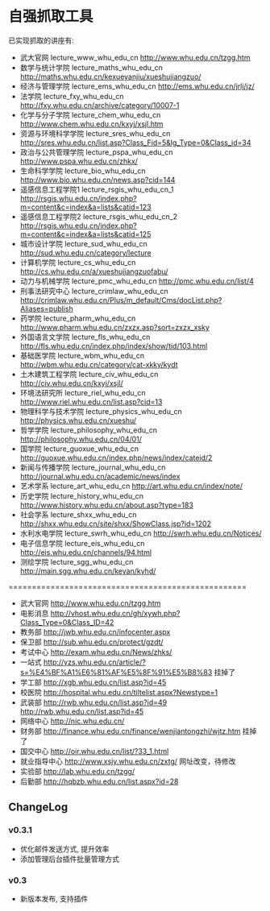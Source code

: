 # 自强抓取工具

已实现抓取的讲座有:

* 武大官网 lecture_www_whu_edu_cn http://www.whu.edu.cn/tzgg.htm
* 数学与统计学院 lecture_maths_whu_edu_cn http://maths.whu.edu.cn/kexueyanjiu/xueshujiangzuo/ 
* 经济与管理学院 lecture_ems_whu_edu_cn http://ems.whu.edu.cn/jrlj/jz/ 
* 法学院 lecture_fxy_whu_edu_cn http://fxy.whu.edu.cn/archive/category/10007-1 
* 化学与分子学院 lecture_chem_whu_edu_cn http://www.chem.whu.edu.cn/kxyj/xsjl.htm 
* 资源与环境科学学院 lecture_sres_whu_edu_cn http://sres.whu.edu.cn/list.asp?Class_Fid=5&lg_Type=0&Class_id=34 
* 政治与公共管理学院 lecture_pspa_whu_edu_cn http://www.pspa.whu.edu.cn/zhkx/ 
* 生命科学学院 lecture_bio_whu_edu_cn http://www.bio.whu.edu.cn/news.asp?cid=144 
* 遥感信息工程学院1 lecture_rsgis_whu_edu_cn_1 http://rsgis.whu.edu.cn/index.php?m=content&c=index&a=lists&catid=123 
* 遥感信息工程学院2 lecture_rsgis_whu_edu_cn_2 http://rsgis.whu.edu.cn/index.php?m=content&c=index&a=lists&catid=125 
* 城市设计学院 lecture_sud_whu_edu_cn http://sud.whu.edu.cn/category/lecture 
* 计算机学院 lecture_cs_whu_edu_cn http://cs.whu.edu.cn/a/xueshujiangzuofabu/ 
* 动力与机械学院 lecture_pmc_whu_edu_cn http://pmc.whu.edu.cn/list/4 
* 刑事法研究中心 lecture_crimlaw_whu_edu_cn http://crimlaw.whu.edu.cn/Plus/m_default/Cms/docList.php?Aliases=publish 
* 药学院 lecture_pharm_whu_edu_cn http://www.pharm.whu.edu.cn/zxzx.asp?sort=zxzx_xsky 
* 外国语言文学院 lecture_fls_whu_edu_cn http://fls.whu.edu.cn/index.php/index/show/tid/103.html 
* 基础医学院 lecture_wbm_whu_edu_cn http://wbm.whu.edu.cn/category/cat-xkky/kydt 
* 土木建筑工程学院 lecture_civ_whu_edu_cn http://civ.whu.edu.cn/kxyj/xsjl/ 
* 环境法研究所 lecture_riel_whu_edu_cn http://www.riel.whu.edu.cn/list.asp?cid=13 
* 物理科学与技术学院 lecture_physics_whu_edu_cn http://physics.whu.edu.cn/xueshu/ 
* 哲学学院 lecture_philosophy_whu_edu_cn http://philosophy.whu.edu.cn/04/01/ 
* 国学院 lecture_guoxue_whu_edu_cn http://guoxue.whu.edu.cn/index.php/news/index/cateid/2 
* 新闻与传播学院 lecture_journal_whu_edu_cn http://journal.whu.edu.cn/academic/news/index 
* 艺术学系 lecture_art_whu_edu_cn http://art.whu.edu.cn/index/note/ 
* 历史学院 lecture_history_whu_edu_cn http://www.history.whu.edu.cn/about.asp?type=183 
* 社会学系 lecture_shxx_whu_edu_cn http://shxx.whu.edu.cn/site/shxx/ShowClass.jsp?id=1202 
* 水利水电学院 lecture_swrh_whu_edu_cn http://swrh.whu.edu.cn/Notices/ 
* 电子信息学院 lecture_eis_whu_edu_cn http://eis.whu.edu.cn/channels/94.html 
* 测绘学院 lecture_sgg_whu_edu_cn http://main.sgg.whu.edu.cn/keyan/kyhd/ 

===================================================

* 武大官网 http://www.whu.edu.cn/tzgg.htm
* 电影消息 http://vhost.whu.edu.cn/gh/xywh.php?Class_Type=0&Class_ID=42
* 教务部 http://jwb.whu.edu.cn/infocenter.aspx
* 保卫部 http://sub.whu.edu.cn/protect/gzdt/
* 考试中心 http://exam.whu.edu.cn/News/zhks/
* 一站式 http://yzs.whu.edu.cn/article/?s=%E4%BF%A1%E6%81%AF%E5%8F%91%E5%B8%83 挂掉了
* 学工部 http://xgb.whu.edu.cn/list.asp?id=45
* 校医院 http://hospital.whu.edu.cn/tiltelist.aspx?Newstype=1
* 武装部 http://rwb.whu.edu.cn/list.asp?id=49
        http://rwb.whu.edu.cn/list.asp?id=45
* 网络中心 http://nic.whu.edu.cn/
* 财务部 http://finance.whu.edu.cn/finance/wenjiantongzhi/wjtz.htm 挂掉了
* 国交中心 http://oir.whu.edu.cn/list/?33_1.html
* 就业指导中心 http://www.xsjy.whu.edu.cn/zxtg/ 网址改变，待修改
* 实验部 http://lab.whu.edu.cn/tzgg/
* 后勤部 http://hqbzb.whu.edu.cn/list.aspx?id=28

## ChangeLog

### v0.3.1

* 优化邮件发送方式, 提升效率
* 添加管理后台插件批量管理方式

### v0.3

* 新版本发布, 支持插件